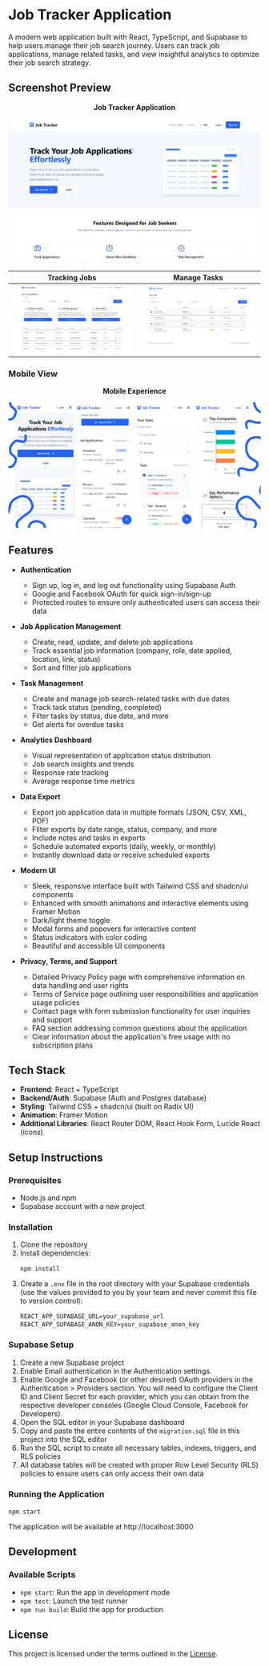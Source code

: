 # Job Tracker Application

A modern web application built with React, TypeScript, and Supabase to help users manage their job search journey. Users can track job applications, manage related tasks, and view insightful analytics to optimize their job search strategy.

## Screenshot Preview

<p align="center"> <strong> Job Tracker Application </strong></p>

![Job Tracker Dashboard Preview](./public/image.png)


| Tracking Jobs | Manage Tasks|
|:-------------------------:|:-------------------:|
| ![Job Tracking](./public/image2.png) | ![Task Management](./public/image1.png) |


### Mobile View

<p align="center"> <strong> Mobile Experience </strong></p>

![Job Tracker Mobile View](./public/image3.png)

## Features

- **Authentication**
  - Sign up, log in, and log out functionality using Supabase Auth
  - Google and Facebook OAuth for quick sign-in/sign-up
  - Protected routes to ensure only authenticated users can access their data

- **Job Application Management**
  - Create, read, update, and delete job applications
  - Track essential job information (company, role, date applied, location, link, status)
  - Sort and filter job applications

- **Task Management**
  - Create and manage job search-related tasks with due dates
  - Track task status (pending, completed)
  - Filter tasks by status, due date, and more
  - Get alerts for overdue tasks

- **Analytics Dashboard**
  - Visual representation of application status distribution
  - Job search insights and trends
  - Response rate tracking
  - Average response time metrics

- **Data Export**
  - Export job application data in multiple formats (JSON, CSV, XML, PDF)
  - Filter exports by date range, status, company, and more
  - Include notes and tasks in exports
  - Schedule automated exports (daily, weekly, or monthly)
  - Instantly download data or receive scheduled exports

- **Modern UI**
  - Sleek, responsive interface built with Tailwind CSS and shadcn/ui components
  - Enhanced with smooth animations and interactive elements using Framer Motion
  - Dark/light theme toggle
  - Modal forms and popovers for interactive content
  - Status indicators with color coding
  - Beautiful and accessible UI components
  
- **Privacy, Terms, and Support**
  - Detailed Privacy Policy page with comprehensive information on data handling and user rights
  - Terms of Service page outlining user responsibilities and application usage policies
  - Contact page with form submission functionality for user inquiries and support
  - FAQ section addressing common questions about the application
  - Clear information about the application's free usage with no subscription plans

## Tech Stack

- **Frontend**: React + TypeScript
- **Backend/Auth**: Supabase (Auth and Postgres database)
- **Styling**: Tailwind CSS + shadcn/ui (built on Radix UI)
- **Animation**: Framer Motion
- **Additional Libraries**: React Router DOM, React Hook Form, Lucide React (icons)

## Setup Instructions

### Prerequisites

- Node.js and npm
- Supabase account with a new project

### Installation

1. Clone the repository
2. Install dependencies:
   ```
   npm install
   ```
3. Create a `.env` file in the root directory with your Supabase credentials (use the values provided to you by your team and never commit this file to version control):
   ```
   REACT_APP_SUPABASE_URL=your_supabase_url
   REACT_APP_SUPABASE_ANON_KEY=your_supabase_anon_key
   ```

### Supabase Setup

1. Create a new Supabase project
2. Enable Email authentication in the Authentication settings.
3. Enable Google and Facebook (or other desired) OAuth providers in the Authentication > Providers section. You will need to configure the Client ID and Client Secret for each provider, which you can obtain from the respective developer consoles (Google Cloud Console, Facebook for Developers).
4. Open the SQL editor in your Supabase dashboard
5. Copy and paste the entire contents of the `migration.sql` file in this project into the SQL editor
6. Run the SQL script to create all necessary tables, indexes, triggers, and RLS policies
7. All database tables will be created with proper Row Level Security (RLS) policies to ensure users can only access their own data

### Running the Application

```
npm start
```

The application will be available at http://localhost:3000

## Development

### Available Scripts

- `npm start`: Run the app in development mode
- `npm test`: Launch the test runner
- `npm run build`: Build the app for production

## License

This project is licensed under the terms outlined in the [License](LICENSE.md).
